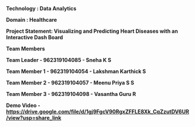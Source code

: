 **Technology : Data Analytics**

**Domain : Healthcare**

**Project Statement: Visualizing and Predicting Heart Diseases with an Interactive Dash Board**

**Team Members**

**Team Leader   - 962319104085 - Sneha K S**

**Team Member 1 - 962319104054 - Lakshman Karthick S**

**Team Member 2 - 962319104057 - Meenu Priya S S**

**Team Member 3 - 962319104098 - Vasantha Guru R**

**Demo Video - https://drive.google.com/file/d/1gj9FgcV90RgxZFFLE8Xk_CqZzutDV6UR/view?usp=share_link**
